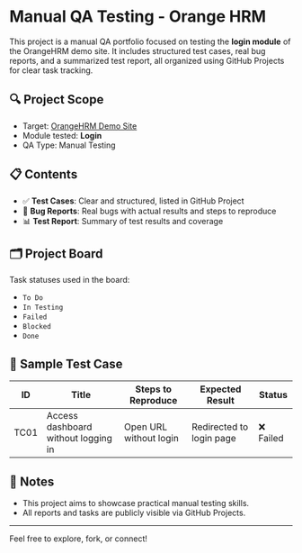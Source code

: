 # Manual QA Testing - Orange HRM

This project is a manual QA portfolio focused on testing the **login module** of the OrangeHRM demo site. It includes structured test cases, real bug reports, and a summarized test report, all organized using GitHub Projects for clear task tracking.

## 🔍 Project Scope

- Target: [OrangeHRM Demo Site](https://opensource-demo.orangehrmlive.com/)
- Module tested: **Login**
- QA Type: Manual Testing

## 📋 Contents

- ✅ **Test Cases**: Clear and structured, listed in GitHub Project
- 🐞 **Bug Reports**: Real bugs with actual results and steps to reproduce
- 📊 **Test Report**: Summary of test results and coverage

## 🗂️ Project Board

Task statuses used in the board:

- `To Do`
- `In Testing`
- `Failed`
- `Blocked`
- `Done`

## 🧪 Sample Test Case

| ID  | Title                               | Steps to Reproduce                   | Expected Result                  | Status  |
|-----|-------------------------------------|--------------------------------------|----------------------------------|---------|
| TC01| Access dashboard without logging in | Open URL without login               | Redirected to login page         | ❌ Failed |

## 📌 Notes

- This project aims to showcase practical manual testing skills.
- All reports and tasks are publicly visible via GitHub Projects.

---

Feel free to explore, fork, or connect!

